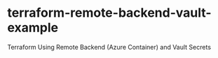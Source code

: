 # terraform-remote-backend-vault-example
Terraform Using Remote Backend (Azure Container) and Vault Secrets
